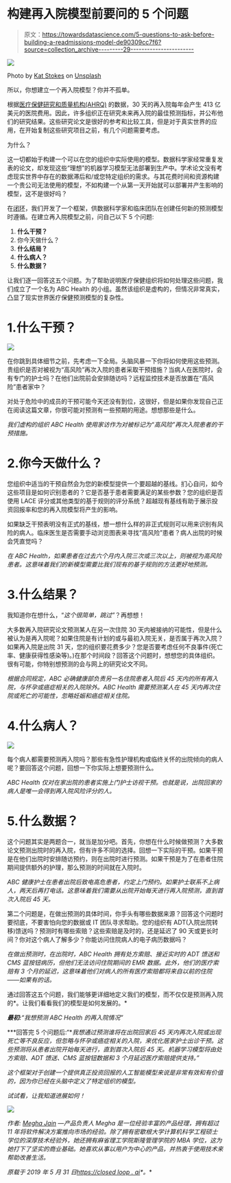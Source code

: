 # 构建再入院模型前要问的 5 个问题

> 原文：<https://towardsdatascience.com/5-questions-to-ask-before-building-a-readmissions-model-de90309cc7f6?source=collection_archive---------29----------------------->

![](img/37a79f3e5d5042ff0272b6d4f4bbb595.png)

Photo by [Kat Stokes](https://unsplash.com/@katstokes_?utm_source=unsplash&utm_medium=referral&utm_content=creditCopyText) on [Unsplash](https://unsplash.com/search/photos/writing-list-by-computer?utm_source=unsplash&utm_medium=referral&utm_content=creditCopyText)

所以，你想建立一个再入院模型？你并不孤单。

根据[医疗保健研究和质量机构(AHRQ)](https://www.hcup-us.ahrq.gov/reports/statbriefs/sb172-Conditions-Readmissions-Payer.pdf) 的数据，30 天的再入院每年会产生 413 亿美元的医院费用。因此，许多组织正在研究未来再入院的最佳预测指标，并公布他们的研究结果。这些研究论文是很好的参考和比较工具，但是对于真实世界的应用，在开始复制这些研究项目之前，有几个问题需要考虑。

为什么？

这一切都始于构建一个可以在您的组织中实际使用的模型。数据科学家经常重复发表的论文，却发现这些“理想”的机器学习模型无法部署到生产中。学术论文没有考虑现实世界中存在的数据滞后和/或您特定组织的需求。与其花费时间和资源构建一个贵公司无法使用的模型，不如构建一个从第一天开始就可以部署并产生影响的模型，这不是很好吗？

在[闭环](https://closedloop.ai/)，我们开发了一个框架，供数据科学家和临床团队在创建任何新的预测模型时遵循。在建立再入院模型之前，问自己以下 5 个问题:

1.  **什么干预？**
2.  你今天做什么？
3.  **什么结局？**
4.  **什么病人？**
5.  **什么数据？**

让我们逐一回答这五个问题。为了帮助说明医疗保健组织将如何处理这些问题，我们成立了一个名为 ABC Health 的小组。虽然该组织是虚构的，但情况非常真实，凸显了现实世界医疗保健预测模型的复杂性。

# 1.什么干预？

![](img/522f48bdbed14e6744afb724ed0c828d.png)

在你跳到具体细节之前，先考虑一下全局。头脑风暴一下你将如何使用这些预测。贵组织是否对被视为“高风险”再次入院的患者采取干预措施？当病人在医院时，会有专门的护士吗？在他们出院前会安排随访吗？远程监控技术是否放置在“高风险”患者家中？

对处于危险中的成员的干预可能今天还没有到位，这很好，但是如果你发现自己正在阅读这篇文章，你很可能对预测有一些预期的用途。想想那些是什么。

*我们虚构的组织 ABC Health 使用家访作为对被标记为“高风险”再次入院患者的干预措施。*

# 2.你今天做什么？

您组织中适当的干预自然会为您的新模型提供一个要超越的基线。扪心自问，如今这些项目是如何识别患者的？它是否基于患者需要满足的某些参数？您的组织是否使用 LACE 评分或其他类型的基于规则的评分系统？超越现有基线有助于展示投资回报率和您的再入院模型将产生的影响。

如果缺乏干预表明没有正式的基线，想一想什么样的非正式规则可以用来识别有风险的病人。临床医生是否需要手动浏览图表来寻找“高风险”患者？病人出院的时候会凭直觉吗？

*在 ABC Health，如果患者在过去六个月内入院三次或三次以上，则被视为高风险患者。这意味着我们的新模型需要比我们现有的基于规则的方法更好地预测。*

# 3.什么结果？

我知道你在想什么，“*这个很简单，跳过”*？再想想！

大多数再入院研究论文预测某人在另一次住院 30 天内被接纳的可能性，但是什么被认为是再入院呢？如果住院是有计划的或与最初入院无关，是否属于再次入院？如果再入院是出院 31 天，您的组织要花费多少？您是否要考虑任何不良事件(死亡率、健康获得性感染等)。)在那个时间段？回答这个问题时，想想您的具体组织。很有可能，你特别想预测的会与网上的研究论文不同。

*根据合同规定，ABC 必确健康部负责另一名住院患者入院后 45 天内的所有再入院，与怀孕或癌症相关的入院除外。ABC Health 需要预测某人在 45 天内再次住院或死亡的可能性，忽略妊娠和癌症相关住院。*

# 4.什么病人？

![](img/b366970596b2df7076452ad90c34bae4.png)

每个病人都需要预测再入院吗？那些有急性护理机构或临终关怀的出院倾向的病人呢？要回答这个问题，回想一下你实际上想要预测什么。

*ABC Health 仅对在家出院的患者实施上门护士访视干预。也就是说，出院回家的病人是唯一会得到再入院风险评分的人。*

# 5.什么数据？

这个问题其实是两题合一，就当是加分吧。首先，你想在什么时候做预测？大多数论文预测出院时的再入院，但有许多不同的选择。回想一下实际的干预。如果干预是在他们出院时安排随访预约，则在出院时进行预测。如果干预是为了在患者住院期间提供额外的护理，那么预测的时间就在入院时。

*ABC 健康护士在患者出院后致电高危患者，约定上门预约。如果护士联系不上病人，两天后再打电话。这意味着我们需要从出院开始每天进行再入院预测，直到首次入院后 45 天。*

第二个问题是，在做出预测的具体时间，你手头有哪些数据来源？回答这个问题时要彻底，不要害怕向您的数据或 IT 团队寻求帮助。您的组织有 ADT(入院出院转移)馈送吗？预测时有哪些索赔？这些索赔是及时的，还是延迟了 90 天或更长时间？你对这个病人了解多少？你能访问住院病人的电子病历数据吗？

*在做出预测时，在出院时，ABC Health 拥有处方索赔、接近实时的 ADT 馈送和 CMS 蓝按钮病历，但他们无法访问住院期间的 EMR 数据。此外，他们的医疗索赔有 3 个月的延迟，这意味着他们对病人的所有医疗索赔都将来自以前的住院——如果有的话。*

通过回答这五个问题，我们能够更详细地定义我们的模型，而不仅仅是预测再入院的*。让我们看看我们的模型是如何发展的。*

***最初:**“我想预测 ABC Health 的再入院情况”*

***回答完 5 个问题后:“**我想通过预测谁将在出院回家后 45 天内再次入院或出现死亡等不良反应，但忽略与怀孕或癌症相关的入院，来优化居家护士出诊干预。这些预测将从患者出院开始每天进行，直到首次入院后 45 天。机器学习模型将由处方索赔、ADT 馈送、CMS 蓝按钮数据和 3 个月延迟医疗索赔提供支持。”*

*这个框架对于创建一个提供真正投资回报的人工智能模型来说是非常有效和有价值的，因为你已经在头脑中定义了特定组织的模型。*

*试试看，让我知道进展如何！*

*![](img/1aa2e8f72b2bc9bfc610364aa26e29d1.png)*

*作者: [Megha Jain](https://www.linkedin.com/in/meghajain2/) —产品负责人
Megha 是一位经验丰富的产品经理，拥有超过 11 年将软件解决方案推向市场的经验。除了拥有密歇根大学计算机科学工程硕士学位的深厚技术经验外，她还拥有麻省理工学院斯隆管理学院的 MBA 学位，这为她打下了坚实的商业基础。她喜欢从事以用户为中心的产品，并热衷于使用技术来帮助改善生活。*

**原载于 2019 年 5 月 31 日*[*https://closed loop . ai*](https://closedloop.ai/5-questions-to-ask-before-building-a-readmissions-model/)*。**
